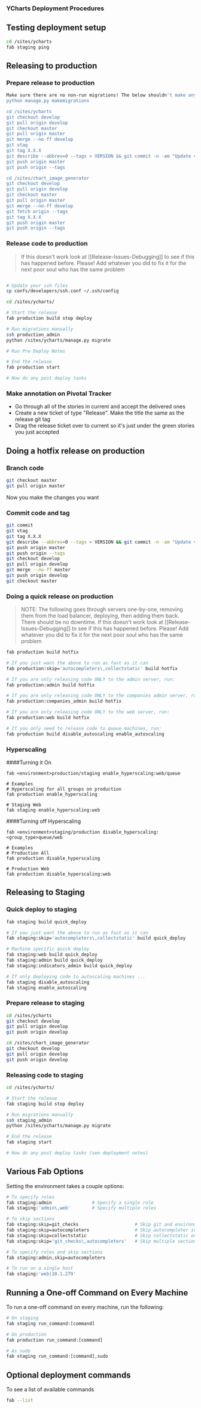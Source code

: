 ### YCharts Deployment Procedures

## Testing deployment setup
```bash
cd /sites/ycharts
fab staging ping
```

## Releasing to production

### Prepare release to production
```bash
Make sure there are no non-run migrations! The below shouldn't make any migrations!
python manage.py makemigrations 

cd /sites/ycharts
git checkout develop
git pull origin develop
git checkout master
git pull origin master
git merge --no-ff develop
git vtag
git tag X.X.X
git describe --abbrev=0 --tags > VERSION && git commit -n -am "Update version"
git push origin master
git push origin --tags

cd /sites/chart_image_generator
git checkout develop
git pull origin develop
git checkout master
git pull origin master
git merge --no-ff develop
git fetch origin --tags
git tag X.X.X
git push origin master
git push origin --tags
```

### Release code to production
> If this doesn't work look at [[Release-Issues-Debugging]] to see if this has happened before. 
> Please! Add whatever you did to fix it for the next poor soul who has the same problem

```bash

# Update your ssh files
cp confs/developers/ssh.conf ~/.ssh/config

cd /sites/ycharts/

# Start the release
fab production build stop deploy

# Run migrations manually
ssh production_admin
python /sites/ycharts/manage.py migrate

# Run Pre Deploy Notes

# End the release
fab production start

# Now do any post deploy tasks
```

### Make annotation on Pivotal Tracker
- Go through all of the stories in current and accept the delivered ones
- Create a new ticket of type "Release". Make the title the same as the release git tag
- Drag the release ticket over to current so it's just under the green stories you just accepted 

## Doing a hotfix release on production

### Branch code
```bash
git checkout master
git pull origin master
```

Now you make the changes you want

### Commit code and tag
```bash
git commit
git vtag
git tag X.X.X
git describe --abbrev=0 --tags > VERSION && git commit -n -am "Update version"
git push origin master
git push origin --tags
git checkout develop
git pull origin develop
git merge --no-ff master
git push origin develop
git checkout master
```

### Doing a quick release on production

> NOTE: The following goes through servers one-by-one, removing them from the load
> balancer, deploying, then adding them back. There should be no downtime.
> If this doesn't work look at [[Release-Issues-Debugging]] to see if this has happened before. 
> Please! Add whatever you did to fix it for the next poor soul who has the same problem

```bash
fab production build hotfix

# If you just want the above to run as fast as it can
fab production:skip='autocompleters\,collectstatic' build hotfix

# If you are only releasing code ONLY to the admin server, run:
fab production:admin build hotfix

# If you are only releasing code ONLY to the companies admin server, run:
fab production:companies_admin build hotfix

# If you are only releasing code ONLY to the web server, run:
fab production:web build hotfix

# If you only need to release code to queue machines, run:
fab production build disable_autoscaling enable_autoscaling
```

### Hyperscaling
####Turning it On
```
fab <environment>production/staging enable_hyperscaling:web/queue

# Examples
# Hyperscaling for all groups on production
fab production enable_hyperscaling

# Staging Web
fab staging enable_hyperscaling:web
```
####Turning off Hyperscaling
```
fab <environment>staging/production disable_hyperscaling:<group_type>queue/web

# Examples
# Production All 
fab production disable_hyperscaling

# Production Web
fab production disable_hyperscaling:web
```

## Releasing to Staging

### Quick deploy to staging
```bash
fab staging build quick_deploy

# If you just want the above to run as fast as it can
fab staging:skip='autocompleters\,collectstatic' build quick_deploy

# Machine specific quick deploy
fab staging:web build quick_deploy
fab staging:admin build quick_deploy
fab staging:indicators_admin build quick_deploy

# If only deploying code to autoscaling machines ...
fab staging disable_autoscaling
fab staging enable_autoscaling
```

### Prepare release to staging
```bash
cd /sites/ycharts
git checkout develop
git pull origin develop
git push origin develop

cd /sites/chart_image_generator
git checkout develop
git pull origin develop
git push origin develop
```

### Releasing code to staging
```bash
cd /sites/ycharts/

# Start the release
fab staging build stop deploy

# Run migrations manually
ssh staging_admin
python /sites/ycharts/manage.py migrate

# End the release
fab staging start

# Now do any post deploy tasks (see deployment notes)
```

## Various Fab Options
Setting the environment takes a couple options:

```bash
# To specify roles
fab staging:admin               # Specify a single role
fab staging:'admin\,web'        # Specify multiple roles

# To skip sections
fab staging:skip=git_checks                     # Skip git and environment checks
fab staging:skip=autocompleters                 # Skip autocompleter inits on a start
fab staging:skip=collectstatic                  # Skip collectstatic on a build
fab staging:skip='git_checks\,autocompleters'   # Skip multiple sections

# To specify roles and skip sections
fab staging:admin,skip=autocompleters

# To run on a single host
fab staging:'web|10.1.279'
```

## Running a One-off Command on Every Machine
To run a one-off command on every machine, run the following:

```python
# On staging
fab staging run_command:[command]

# On production
fab production run_command:[command]

# As sudo
fab staging run_command:[command],sudo
```

## Optional deployment commands
To see a list of available commands

```bash
fab --list
```

